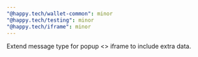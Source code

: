 ```yaml
---
"@happy.tech/wallet-common": minor
"@happy.tech/testing": minor
"@happy.tech/iframe": minor
---
```


Extend message type for popup <> iframe to include extra data.
